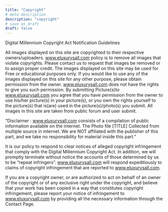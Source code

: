 ```yaml
---
title: "Copyright"
# meta description
description: "copyright"
# save as draft
draft: false
---
```


Digital Millennium Copyright Act Notification Guidelines

All images displayed on this site are copyrighted to their respective owners/uploaders. www.eluxurysall.com policy is to remove all images that violate copyrights. Please contact us to request that images be removed or to assign proper credit. The images displayed on this site may be used for Free or educational purposes only. If you would like to use any of the images displayed on this site for any other purpose, please obtain permission from the owner. www.eluxurysall.com does not have the rights to give you such permission. By submitting Picture(s)to www.eluxurysall.com you agree that you have permission from the owner to use his/her picture(s) in your picture(s), or you own the rights yourself to the picture(s) that is(are) used in the picture(s)/photo(s) you submit. All images in this site are taken from public forum and user submit.

“Disclaimer : www.eluxurysall.com consists of a compilation of public information available on the internet. The Photo file [TITLE] Collected from multiple source in internet. We are NOT affiliated with the publisher of this part, and we take no responsibility for material inside this part.”

It is our policy to respond to clear notices of alleged copyright infringement that comply with the Digital Millennium Copyright Act. In addition, we will promptly terminate without notice the accounts of those determined by us to be “repeat infringers”. www.eluxurysall.com will respond expeditiously to claims of copyright infringement that are reported to www.eluxurysall.com.

If you are a copyright owner, or are authorized to act on behalf of an owner of the copyright or of any exclusive right under the copyright, and believe that your work has been copied in a way that constitutes copyright infringement, please report your notice of infringement to www.eluxurysall.com by providing all the necessary information through the Contact Page.